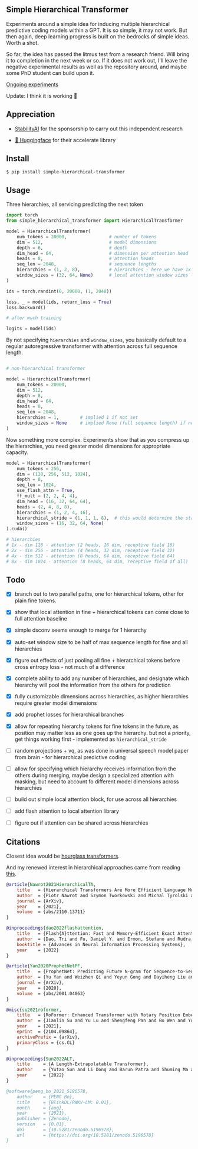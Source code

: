 ## Simple Hierarchical Transformer

Experiments around a simple idea for inducing multiple hierarchical predictive coding models within a GPT. It is so simple, it may not work. But then again, deep learning progress is built on the bedrocks of simple ideas. Worth a shot.

So far, the idea has passed the litmus test from a research friend. Will bring it to completion in the next week or so. If it does not work out, I'll leave the negative experimental results as well as the repository around, and maybe some PhD student can build upon it.

<a href="https://api.wandb.ai/links/lucidrains/w8vdkz75">Ongoing experiments</a>

Update: I think it is working 🤞 

## Appreciation

- <a href="https://stability.ai/">StabilityAI</a> for the sponsorship to carry out this independent research

- <a href="https://huggingface.co/">🤗 Huggingface</a> for their accelerate library

## Install

```
$ pip install simple-hierarchical-transformer
```

## Usage

Three hierarchies, all servicing predicting the next token

```python
import torch
from simple_hierarchical_transformer import HierarchicalTransformer

model = HierarchicalTransformer(
    num_tokens = 20000,                # number of tokens
    dim = 512,                         # model dimensions
    depth = 6,                         # depth
    dim_head = 64,                     # dimension per attention head
    heads = 8,                         # attention heads
    seq_len = 2048,                    # sequence lengths
    hierarchies = (1, 2, 8),           # hierarchies - here we have 1x (like in a regular transformer), then 2x and 8x compressed hierarchical tokens that undergo their own transformer blocks. information is pooled into one hierarchy at each layer
    window_sizes = (32, 64, None)      # local attention window sizes - the idea is that the higher hierarchies can pass distant information to the local one. None stands for full receptive field
)

ids = torch.randint(0, 20000, (1, 2048))

loss, _ = model(ids, return_loss = True)
loss.backward()

# after much training

logits = model(ids)
```

By not specifying `hierarchies` and `window_sizes`, you basically default to a regular autoregressive transformer with attention across full sequence length.

```python

# non-hierarchical transformer

model = HierarchicalTransformer(
    num_tokens = 20000,
    dim = 512,
    depth = 8,
    dim_head = 64,
    heads = 8,
    seq_len = 2048,
    hierarchies = 1,        # implied 1 if not set
    window_sizes = None     # implied None (full sequence length) if not set
)

```

Now something more complex. Experiments show that as you compress up the hierarchies, you need greater model dimensions for appropriate capacity.

```python
model = HierarchicalTransformer(
    num_tokens = 256,
    dim = (128, 256, 512, 1024),
    depth = 8,
    seq_len = 1024,
    use_flash_attn = True,
    ff_mult = (2, 2, 4, 4),
    dim_head = (16, 32, 64, 64),
    heads = (2, 4, 8, 8),
    hierarchies = (1, 2, 4, 16),
    hierarchical_stride = (1, 1, 1, 8),  # this would determine the stride when compressing, and when concatting the hierarchical tokens to the fine tokens, the past tokens will be repeated this amount of time. causality is not violated as using the trick from hourglass transformers where sequence is shifted by compression factor - 1. recommend sticking with 1 except for highly compressed hierarchies, as it becomes very uncompetitive with baseline and generations look off
    window_sizes = (16, 32, 64, None)
).cuda()

# hierarchies
# 1x - dim 128 - attention (2 heads, 16 dim, receptive field 16)
# 2x - dim 256 - attention (4 heads, 32 dim, receptive field 32)
# 4x - dim 512 - attention (8 heads, 64 dim, receptive field 64)
# 8x - dim 1024 - attention (8 heads, 64 dim, receptive field of all)
```

## Todo

- [x] branch out to two parallel paths, one for hierarchical tokens, other for plain fine tokens.
- [x] show that local attention in fine + hierarchical tokens can come close to full attention baseline
- [x] simple dsconv seems enough to merge for 1 hierarchy
- [x] auto-set window size to be half of max sequence length for fine and all hierarchies
- [x] figure out effects of just pooling all fine + hierarchical tokens before cross entropy loss - not much of a difference
- [x] complete ability to add any number of hierarchies, and designate which hierarchy will pool the information from the others for prediction
- [x] fully customizable dimensions across hierarchies, as higher hierarchies require greater model dimensions
- [x] add prophet losses for hierarchical branches
- [x] allow for repeating hierarchy tokens for fine tokens in the future, as position may matter less as one goes up the hierarchy. but not a priority, get things working first - implemented as `hierarchical_stride`

- [ ] random projections + vq, as was done in universal speech model paper from brain - for hierarchical predictive coding
- [ ] allow for specifying which hierarchy receives information from the others during merging, maybe design a specialized attention with masking, but need to account fo different model dimensions across hierarchies
- [ ] build out simple local attention block, for use across all hierarchies
- [ ] add flash attention to local attention library
- [ ] figure out if attention can be shared across hierarchies


## Citations

Closest idea would be <a href="https://arxiv.org/abs/2110.13711">hourglass transformers</a>.

And my renewed interest in hierarchical approaches came from reading <a href="https://www.nature.com/articles/s41562-022-01516-2">this</a>.

```bibtex
@article{Nawrot2021HierarchicalTA,
    title   = {Hierarchical Transformers Are More Efficient Language Models},
    author  = {Piotr Nawrot and Szymon Tworkowski and Michal Tyrolski and Lukasz Kaiser and Yuhuai Wu and Christian Szegedy and Henryk Michalewski},
    journal = {ArXiv},
    year    = {2021},
    volume  = {abs/2110.13711}
}
```

```bibtex
@inproceedings{dao2022flashattention,
    title   = {Flash{A}ttention: Fast and Memory-Efficient Exact Attention with {IO}-Awareness},
    author  = {Dao, Tri and Fu, Daniel Y. and Ermon, Stefano and Rudra, Atri and R{\'e}, Christopher},
    booktitle = {Advances in Neural Information Processing Systems},
    year    = {2022}
}
```

```bibtex
@article{Yan2020ProphetNetPF,
    title   = {ProphetNet: Predicting Future N-gram for Sequence-to-Sequence Pre-training},
    author  = {Yu Yan and Weizhen Qi and Yeyun Gong and Dayiheng Liu and Nan Duan and Jiusheng Chen and Ruofei Zhang and Ming Zhou},
    journal = {ArXiv},
    year    = {2020},
    volume  = {abs/2001.04063}
}
```

```bibtex
@misc{su2021roformer,
    title   = {RoFormer: Enhanced Transformer with Rotary Position Embedding},
    author  = {Jianlin Su and Yu Lu and Shengfeng Pan and Bo Wen and Yunfeng Liu},
    year    = {2021},
    eprint  = {2104.09864},
    archivePrefix = {arXiv},
    primaryClass = {cs.CL}
}
```

```bibtex
@inproceedings{Sun2022ALT,
    title     = {A Length-Extrapolatable Transformer},
    author    = {Yutao Sun and Li Dong and Barun Patra and Shuming Ma and Shaohan Huang and Alon Benhaim and Vishrav Chaudhary and Xia Song and Furu Wei},
    year      = {2022}
}
```

```bibtex
@software{peng_bo_2021_5196578,
    author    = {PENG Bo},
    title     = {BlinkDL/RWKV-LM: 0.01},
    month     = {aug},
    year      = {2021},
    publisher = {Zenodo},
    version   = {0.01},
    doi       = {10.5281/zenodo.5196578},
    url       = {https://doi.org/10.5281/zenodo.5196578}
}
```
